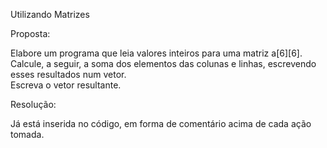 Utilizando Matrizes 

Proposta:

Elabore um programa que leia valores inteiros para uma matriz a[6][6].        
Calcule, a seguir, a soma dos elementos das colunas e linhas, escrevendo esses resultados num vetor.          
Escreva o vetor resultante.          
 
Resolução:

Já está inserida no código, em forma de comentário acima de cada ação tomada.
